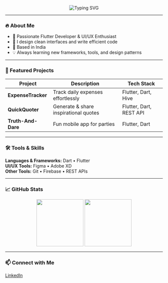 <div align="center">
  <img src="https://readme-typing-svg.demolab.com?font=Fira+Code&size=30&duration=3000&pause=500&color=F700FF&center=true&vCenter=true&width=500&lines=Hi,+I'm+Vaanik+Pandit;Flutter+Developer+%26+UI%2FUX+Enthusiast" alt="Typing SVG"/>
</div>

---

### 🔥 About Me
- 🌱 Passionate Flutter Developer & UI/UX Enthusiast  
- 🎨 I design clean interfaces and write efficient code  
- 📍 Based in India  
- 💡 Always learning new frameworks, tools, and design patterns  

---

### 🚀 Featured Projects
| Project | Description | Tech Stack |
|---------|-------------|------------|
| **ExpenseTracker** | Track daily expenses effortlessly | Flutter, Dart, Hive |
| **QuickQuoter** | Generate & share inspirational quotes | Flutter, Dart, REST API |
| **Truth-And-Dare** | Fun mobile app for parties | Flutter, Dart |

---

### 🛠️ Tools & Skills
**Languages & Frameworks:** Dart • Flutter  
**UI/UX Tools:** Figma • Adobe XD  
**Other Tools:** Git • Firebase • REST APIs  

---

### 📈 GitHub Stats
<div align="center">
  <img height="150" src="https://github-readme-stats.vercel.app/api?username=vaanik-pandit&show_icons=true&theme=radical" />
  <img height="150" src="https://github-readme-stats.vercel.app/api/top-langs/?username=vaanik-pandit&layout=compact&theme=radical" />
</div>

---

### 📫 Connect with Me
[LinkedIn](https://www.linkedin.com/in/vaanik-pandit-224666332/)  

